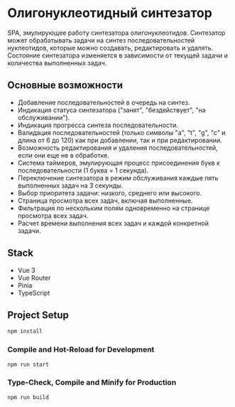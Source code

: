 
# Олигонуклеотидный синтезатор

SPA, эмулирующее работу синтезатора олигонуклеотидов. Синтезатор может обрабатывать задачи на синтез последовательностей нуклеотидов, которые можно создавать, редактировать и удалять. Состояние синтезатора изменяется в зависимости от текущей задачи и количества выполненных задач.

## Основные возможности

- Добавление последовательностей в очередь на синтез.
- Индикация статуса синтезатора ("занят", "бездействует", "на обслуживании").
- Индикация прогресса синтеза последовательности.
- Валидация последовательностей (только символы "a", "t", "g", "c" и длина от 6 до 120) как при добавлении, так и при редактировании.
- Возможность редактирования и удаления последовательностей, если они еще не в обработке.
- Система таймеров, эмулирующая процесс присоединения букв к последовательности (1 буква = 1 секунда).
- Переключение синтезатора в режим обслуживания каждые пять выполненных задач на 3 секунды.
- Выбор приоритета задачи: низкого, среднего или высокого.
- Страница просмотра всех задач, включая выполненные.
- Фильтрация по нескольким полям одновременно на странице просмотра всех задач.
- Расчет времени выполнения всех задач и каждой конкретной задачи.

## Stack

- Vue 3
- Vue Router
- Pinia 
- TypeScript

## Project Setup

```sh
npm install
```

### Compile and Hot-Reload for Development

```sh
npm run start
```

### Type-Check, Compile and Minify for Production

```sh
npm run build
```


